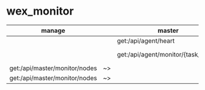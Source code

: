 # wex_monitor
         
| manage | | master | |agent|
| --- | ---|--- | --- | --- |
| | | get:/api/agent/heart | ~>|  |
| | |get:/api/agent/monitor/{task_name} | ~><br><~ | 404 <br>200 |
| get:/api/master/monitor/nodes|~> | |  |  |
| get:/api/master/monitor/nodes|~> | |  |  |

